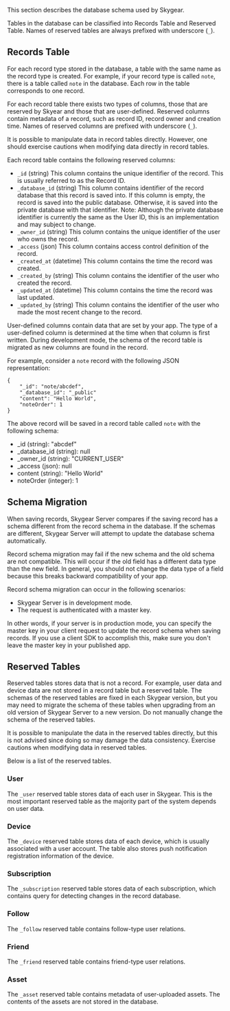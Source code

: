 This section describes the database schema used by Skygear.

Tables in the database can be classified into Records Table and Reserved Table.
Names of reserved tables are always prefixed with underscore (`_`).

## Records Table

For each record type stored in the database, a table with the same name as the record type is created. For example, if your record type is called `note`, there is a table called `note` in the database. Each row in the table corresponds to one record.

For each record table there exists two types of columns, those that are reserved by Skyear and those that are user-defined. Reserved columns contain metadata of a record, such as record ID, record owner and creation time. Names of reserved columns are prefixed with underscore (`_`).

It is possible to manipulate data in record tables directly. However, one should exercise cautions when modifying data directly in record tables.

Each record table contains the following reserved columns:

* `_id` (string) This column contains the unique identifier of the record. This is usually referred to as the Record ID.
* `_database_id` (string) This column contains identifier of the record database that this record is saved into. If this column is empty, the record is saved into the public database. Otherwise, it is saved into the private database with that identifier. Note: Although the private database identifier is currently the same as the User ID, this is an implementation and may subject to change.
* `_owner_id` (string) This column contains the unique identifier of the user who owns the record.
* `_access` (json) This column contains access control definition of the record.
* `_created_at` (datetime) This column contains the time the record was created.
* `_created_by` (string) This column contains the identifier of the user who created the record.
* `_updated_at` (datetime) This column contains the time the record was last updated.
* `_updated_by` (string) This column contains the identifier of the user who made the most recent change to the record.

User-defined columns contain data that are set by your app. The type of a user-defined column is determined at the time when that column is first written. During development mode, the schema of the record table is migrated as new columns are found in the record.

For example, consider a `note` record with the following JSON representation:

```
{
    "_id": "note/abcdef",
    "_database_id": "_public"
    "content": "Hello World",
    "noteOrder": 1
}
```

The above record will be saved in a record table called `note` with the following schema:

* _id (string): "abcdef"
* _database_id (string): null
* _owner_id (string): "CURRENT_USER"
* _access (json): null
* content (string): "Hello World"
* noteOrder (integer): 1

## Schema Migration

When saving records, Skygear Server compares if the saving record has a schema
different from the record schema in the database. If the schemas are different,
Skygear Server will attempt to update the database schema automatically.

Record schema migration may fail if the new schema and the old schema are not
compatible. This will occur if the old field has a different data type than the new
field. In general, you should not change the data type of a field because
this breaks backward compatibility of your app.

Record schema migration can occur in the following scenarios:

* Skygear Server is in development mode.
* The request is authenticated with a master key.

In other words, if your server is in production mode, you can specify the master
key in your client request to update the record schema when saving records. If
you use a client SDK to accomplish this, make sure you don't leave the master
key in your published app.

## Reserved Tables

Reserved tables stores data that is not a record. For example, user data and device data are not stored in a record table but a reserved table. The schemas of the reserved tables are fixed in each Skygear version, but you may need to migrate the schema of these tables when upgrading from an old version of Skygear Server to a new version. Do not manually change the schema of the reserved tables.

It is possible to manipulate the data in the reserved tables directly, but this is not advised since doing so may damage the data consistency. Exercise cautions when modifying data in reserved tables.

Below is a list of the reserved tables.

### User

The `_user` reserved table stores data of each user in Skygear. This is the most important reserved table as the majority part of the system depends on user data.

### Device

The `_device` reserved table stores data of each device, which is usually associated with a user account. The table also stores push notification registration information of the device.

### Subscription

The `_subscription` reserved table stores data of each subscription, which contains query for detecting changes in the record database.

### Follow

The `_follow` reserved table contains follow-type user relations.

### Friend

The `_friend` reserved table contains friend-type user relations.

### Asset

The `_asset` reserved table contains metadata of user-uploaded assets. The contents of the assets are not stored in the database.
